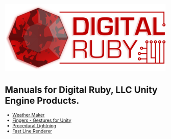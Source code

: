 <link rel="stylesheet" href="/assets/css/style_custom.css" />
<a href='https://www.digitalruby.com/unity-plugins'><img src="/assets/LogoTransBig.png" id="logo" /></a>

# Manuals for Digital Ruby, LLC Unity Engine Products.

<ul>
  <li><a href='WeatherMaker/index.html'>Weather Maker</a></li>
  <li><a href='FingersGestures/index.html'>Fingers - Gestures for Unity</a></li>
  <li><a href='ProceduralLightning/index.html'>Procedural Lightning</a></li>
  <li><a href='FastLineRenderer/index.html'>Fast Line Renderer</a></li>
</ul>
